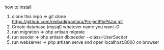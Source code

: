 how to install

1. clone this repo => git clone https://github.com/rimbadirgantara/ProjectPinPilJur.git
2. Create database (mysql) whatever name you want :D
3. run migration => php artisan migrate
4. run seeder => php artisan db:seeder --class=UserSeeder
5. run webserver => php artisan serve and open localhost:8000 on browser